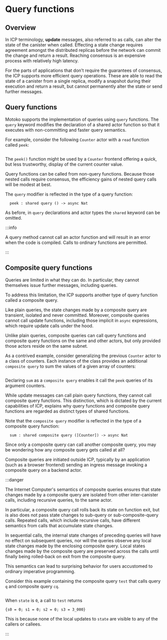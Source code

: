 # Query functions

## Overview

In ICP terminology, **update** messages, also referred to as calls, can alter the state of the canister when called. Effecting a state change requires agreement amongst the distributed replicas before the network can commit the change and return a result. Reaching consensus is an expensive process with relatively high latency.

For the parts of applications that don’t require the guarantees of consensus, the ICP supports more efficient query operations. These are able to read the state of a canister from a single replica, modify a snapshot during their execution and return a result, but cannot permanently alter the state or send further messages.

## Query functions

Motoko supports the implementation of queries using `query` functions. The `query` keyword modifies the declaration of a shared actor function so that it executes with non-committing and faster query semantics.

For example, consider the following `Counter` actor with a `read` function called `peek`:

``` motoko file=../examples/CounterWithQuery.mo
```

The `peek()` function might be used by a `Counter` frontend offering a quick, but less trustworthy, display of the current counter value.

Query functions can be called from non-query functions. Because those nested calls require consensus, the efficiency gains of nested query calls will be modest at best.

The `query` modifier is reflected in the type of a query function:

``` motoko no-repl
  peek : shared query () -> async Nat
```

As before, in `query` declarations and actor types the `shared` keyword can be omitted.

:::info

A query method cannot call an actor function and will result in an error when the code is compiled. Calls to ordinary functions are permitted.

:::


## Composite query functions

Queries are limited in what they can do. In particular, they cannot themselves issue further messages, including queries.

To address this limitation, the ICP supports another type of query function called a composite query.

Like plain queries, the state changes made by a composite query are transient, isolated and never committed. Moreover, composite queries cannot call update functions, including those
implicit in `async` expressions, which require update calls under the hood.

Unlike plain queries, composite queries can call query functions and composite query functions on the same and other actors, but only provided those actors reside on the same subnet.

As a contrived example, consider generalizing the previous `Counter` actor to a class of counters. Each instance of the class provides an additional `composite query` to sum the values of a given array of counters:

``` motoko file=../examples/CounterWithCompositeQuery.mo
```

Declaring `sum` as a `composite query` enables it call the `peek` queries of its argument counters.

While update messages can call plain query functions, they cannot call composite query functions. This distinction, which is dictated by the current capabilities of ICP, explains why query functions and composite query functions are regarded as distinct types of shared functions.

Note that the `composite query` modifier is reflected in the type of a composite query function:

``` motoko no-repl
  sum : shared composite query ([Counter]) -> async Nat
```

Since only a composite query can call another composite query, you may be wondering how any composite query gets called at all?

Composite queries are initiated outside ICP, typically by an application (such as a browser frontend) sending an ingress message invoking a composite query on a backend actor.

:::danger

The Internet Computer's semantics of composite queries ensures that state changes made by a composite query are isolated from other inter-canister calls, including recursive queries, to the same actor.

In particular, a composite query call rolls back its state on function exit, but is also does not pass state changes to sub-query or sub-composite-query calls. Repeated calls, which include recursive calls, have different semantics from calls that accumulate state changes.

In sequential calls, the internal state changes of preceding queries will have no effect on subsequent queries, nor will the queries observe any local state changes made by the enclosing composite query. Local states changes made by the composite query are preserved across the calls until finally being rolled-back on exit from the composite query.

This semantics can lead to surprising behavior for users accustomed to ordinary imperative programming.

Consider this example containing the composite query `test` that calls query `q` and composite query `cq`.


``` motoko no-repl file=../examples/CompositeSemantics.mo
```

When `state` is `0`, a call to `test` returns

```
{s0 = 0; s1 = 0; s2 = 0; s3 = 3_000}
```

This is because none of the local updates to `state` are visible to any of the callers or callees.

:::
